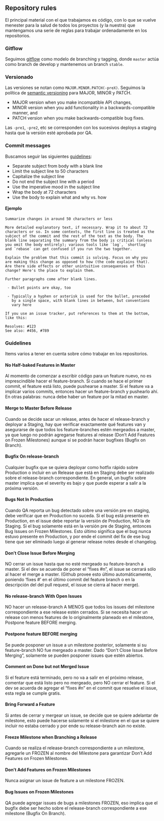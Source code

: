## Repository rules
El principal material con el que trabajamos es código, con lo que se vuelve menester para la salud de todos los proyectos (y la nuestra) que mantengamos una serie de reglas para trabajar ordenadamente en los repositorios.

### Gitflow
Seguimos [gitflow](http://nvie.com/posts/a-successful-git-branching-model/) como modelo de branching y tagging, donde `master` actúa como branch de develop y mantenemos un branch `stable`.

### Versionado
Las versiones se notan como `MAJOR.MINOR.PATCH(-preX)`. Seguimos la política de [semantic versioning](http://semver.org/) para MAJOR, MINOR y PATCH.

* MAJOR version when you make incompatible API changes,
* MINOR version when you add functionality in a backwards-compatible manner, and
* PATCH version when you make backwards-compatible bug fixes.

Las `-pre1`, `-pre2`, etc se corresponden con los sucesivos deploys a staging hasta que la versión esté aprobada por QA.

### Commit messages
Buscamos seguir las siguientes [guidelines](http://chris.beams.io/posts/git-commit/):

* Separate subject from body with a blank line
* Limit the subject line to 50 characters
* Capitalize the subject line
* Do not end the subject line with a period
* Use the imperative mood in the subject line
* Wrap the body at 72 characters
* Use the body to explain what and why vs. how

#### Ejemplo
```
Summarize changes in around 50 characters or less

More detailed explanatory text, if necessary. Wrap it to about 72
characters or so. In some contexts, the first line is treated as the
subject of the commit and the rest of the text as the body. The
blank line separating the summary from the body is critical (unless
you omit the body entirely); various tools like `log`, `shortlog`
and `rebase` can get confused if you run the two together.

Explain the problem that this commit is solving. Focus on why you
are making this change as opposed to how (the code explains that).
Are there side effects or other unintuitive consequenses of this
change? Here's the place to explain them.

Further paragraphs come after blank lines.

 - Bullet points are okay, too

 - Typically a hyphen or asterisk is used for the bullet, preceded
   by a single space, with blank lines in between, but conventions
   vary here

If you use an issue tracker, put references to them at the bottom,
like this:

Resolves: #123
See also: #456, #789
```

### Guidelines

Items varios a tener en cuenta sobre cómo trabajar en los repositorios.

#### No Half-baked Features in Master
Al momento de comenzar a escribir código para un feature nuevo, no es imprescindible hacer el feature-branch. Si cuando se hace el primer commit, el feature está listo, puede pushearse a master. Si el feature va a implicar varios commits, entonces hacer un feature-branch y pushearlo ahí. En otras palabras: nunca debe haber un feature por la mitad en master.

#### Merge to Master Before Release
Cuando se decide sacar un release, antes de hacer el release-branch y deployar a Staging, hay que verificar exactamente qué features van y asegurarse de que todos los feature-branches estén mergeados a master, ya que luego no podrán agregarse features al release (Don’t Add Features on Frozen Milestones) aunque sí se podrán hacer bugfixes (Bugfix on Branch).

#### Bugfix On release-branch
Cualquier bugfix que se quiera deployar como hotfix rápido sobre Production o incluir en un Release que está en Staging debe ser realizado sobre el release-branch correspondiente. En general, un bugfix sobre master implica que el severity es bajo y que puede esperar a salir a la próxima versión.

#### Bugs Not In Production
Cuando QA reporta un bug detectado sobre una versión pre en staging, debe verificar que en Production no suceda. Si el bug está presente en Production, en el issue debe reportar la versión de Production, NO la de Staging. Si el bug solamente está en la versión pre de Staging, entonces Bug Issues on Frozen Milestones. Esto último significa que el bug nunca estuvo presente en Production, y por ende el commit del fix de ese bug tiene que ser eliminado luego al generar release notes desde el changelog.

#### Don’t Close Issue Before Merging
NO cerrar un issue hasta que no esté mergeado su feature-branch a master. Si el dev se acuerda de poner el “fixes #n”, el issue se cerrará sólo al hacer el merge a master. (Github provee esto último automáticamente, poniendo ‘fixes #’ en el último commit del feature branch o en la descripción del del pull request, el issue se cierra al hacer merge).

#### No release-branch With Open Issues
NO hacer un release-branch A MENOS que todos los issues del milestone correspondiente a ese release estén cerrados. Si se necesita hacer un release con menos features de lo originalmente planeado en el milestone, Postpone feature BEFORE merging.

#### Postpone feature BEFORE merging
Se puede posponer un issue a un milestone posterior, solamente si su feature-branch NO fue mergeado a master. Dado “Don’t Close Issue Before Merging”, solamente se pueden posponer issues que estén abiertos.

#### Comment on Done but not Merged Issue
Si el feature está terminado, pero no va a salir en el próximo release, comentar que está listo pero no mergeado, pero NO cerrar el feature. Si el dev se acuerda de agregar el “fixes #n” en el commit que resuelve el issue, esta regla se cumple gratis.

#### Bring Forward a Feature
Si antes de cerrar y mergear un issue, se decide que se quiere adelantar de milestone, esto puede hacerse solamente si el milestone en el que se quiere incluir no estaba cerrado y por ende su release-branch aún no existe.

#### Freeze Milestone when Branching a Release
Cuando se realiza el release-branch correspondiente a un milestone, agregarle un FROZEN al nombre del Milestone para garantizar Don’t Add Features on Frozen Milestones.

#### Don’t Add Features on Frozen Milestones
Nunca asignar un issue de feature a un milestone FROZEN.

#### Bug Issues on Frozen Milestones
QA puede agregar issues de bugs a milestones FROZEN, eso implica que el bugfix debe ser hecho sobre el release-branch correspondiente a ese milestone (Bugfix On Branch).
